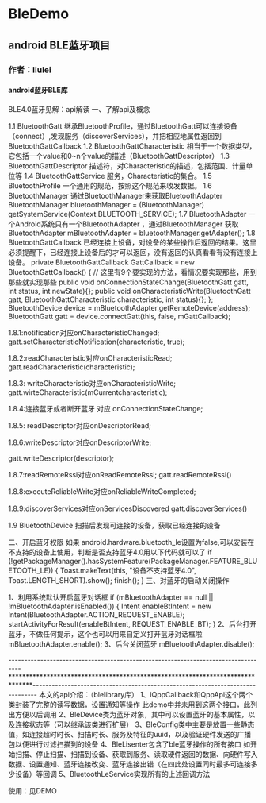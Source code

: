 # BleDemo
## android BLE蓝牙项目<br>
### 作者：liulei<br>
#### android蓝牙BLE库<br>

 BLE4.0蓝牙见解：api解读
 一、了解api及概念

 1.1 BluetoothGatt
 继承BluetoothProfile，通过BluetoothGatt可以连接设备（connect）,发现服务（discoverServices），并把相应地属性返回到BluetoothGattCallback
 1.2 BluetoothGattCharacteristic
 相当于一个数据类型，它包括一个value和0~n个value的描述（BluetoothGattDescriptor）
 1.3 BluetoothGattDescriptor
 描述符，对Characteristic的描述，包括范围、计量单位等
 1.4 BluetoothGattService
 服务，Characteristic的集合。
 1.5 BluetoothProfile
  一个通用的规范，按照这个规范来收发数据。
 1.6 BluetoothManager
  通过BluetoothManager来获取BluetoothAdapter
 BluetoothManager bluetoothManager = (BluetoothManager) getSystemService(Context.BLUETOOTH_SERVICE);
 1.7 BluetoothAdapter
 一个Android系统只有一个BluetoothAdapter ，通过BluetoothManager 获取
 BluetoothAdapter mBluetoothAdapter = bluetoothManager.getAdapter();
 1.8 BluetoothGattCallback
 已经连接上设备，对设备的某些操作后返回的结果。这里必须提醒下，已经连接上设备后的才可以返回，没有返回的认真看看有没有连接上设备。
 private BluetoothGattCallback GattCallback = new BluetoothGattCallback() {
     // 这里有9个要实现的方法，看情况要实现那些，用到那些就实现那些
     public void onConnectionStateChange(BluetoothGatt gatt, int status, int newState){};
     public void onCharacteristicWrite(BluetoothGatt gatt, BluetoothGattCharacteristic characteristic, int status){};
 };
 BluetoothDevice device = mBluetoothAdapter.getRemoteDevice(address);
 BluetoothGatt gatt = device.connectGatt(this, false, mGattCallback);

 1.8.1:notification对应onCharacteristicChanged;
 gatt.setCharacteristicNotification(characteristic, true);

 1.8.2:readCharacteristic对应onCharacteristicRead;
 gatt.readCharacteristic(characteristic);

 1.8.3: writeCharacteristic对应onCharacteristicWrite;
 gatt.wirteCharacteristic(mCurrentcharacteristic);

 1.8.4:连接蓝牙或者断开蓝牙 对应 onConnectionStateChange;

 1.8.5: readDescriptor对应onDescriptorRead;

 1.8.6:writeDescriptor对应onDescriptorWrite;

 gatt.writeDescriptor(descriptor);

 1.8.7:readRemoteRssi对应onReadRemoteRssi;
 gatt.readRemoteRssi()

 1.8.8:executeReliableWrite对应onReliableWriteCompleted;

 1.8.9:discoverServices对应onServicesDiscovered
 gatt.discoverServices()

 1.9 BluetoothDevice
 扫描后发现可连接的设备，获取已经连接的设备

 二、开启蓝牙权限
 <uses-permission android:name="android.permission.BLUETOOTH"/>
 <uses-permission android:name="android.permission.BLUETOOTH_ADMIN"/>
 <uses-feature android:name="android.hardware.bluetooth_le" android:required="true"/>
 如果 android.hardware.bluetooth_le设置为false,可以安装在不支持的设备上使用，判断是否支持蓝牙4.0用以下代码就可以了
 if (!getPackageManager().hasSystemFeature(PackageManager.FEATURE_BLUETOOTH_LE)) {
     Toast.makeText(this, "设备不支持蓝牙4.0", Toast.LENGTH_SHORT).show();
     finish();
 }
 三、对蓝牙的启动关闭操作

 1、利用系统默认开启蓝牙对话框
 if (mBluetoothAdapter == null || !mBluetoothAdapter.isEnabled()) {
     Intent enableBtIntent = new Intent(BluetoothAdapter.ACTION_REQUEST_ENABLE);
     startActivityForResult(enableBtIntent, REQUEST_ENABLE_BT);
 }
 2、后台打开蓝牙，不做任何提示，这个也可以用来自定义打开蓝牙对话框啦
 mBluetoothAdapter.enable();
 3、后台关闭蓝牙
 mBluetoothAdapter.disable();

----------------------------------------------------------------------------------******************************************************************************-------------------------------------------------------------------------------
本文的api介绍：（blelibrary库）
1、iQppCallback和QppApi这个两个类封装了完整的读写数据，设置通知等操作   此demo中并未用到这两个接口，此列出方便以后调用
2、BleDevice类为蓝牙对象，其中可以设置蓝牙的基本属性，以及连接状态等（可以继承该类进行扩展）
3、BleConfig类中主要是放置一些静态值，如连接超时时长、扫描时长、服务及特征的uuid，以及验证硬件发送的广播包以便进行过滤扫描到的设备
4、BleLisenter包含了ble蓝牙操作的所有接口   如开始扫描、停止扫描、扫描到设备、获取到服务、读取硬件返回的数据、向硬件写入数据、设置通知、蓝牙连接改变、蓝牙连接出错（在四此处设置同时最多可连接多少设备）等回调
5、BluetoothLeService实现所有的上述回调方法

使用：见DEMO





































